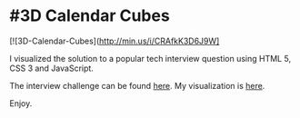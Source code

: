 #3D Calendar Cubes
==================

[![3D-Calendar-Cubes](http://min.us/i/CRAfkK3D6J9W]

I visualized the solution to a popular tech interview question using HTML 5, CSS 3 and JavaScript.

The interview challenge can be found [here](http://bit.ly/14E1Uu3).
My visualization is [here](http://dans-cubes.herokuapp.com/).

Enjoy.
